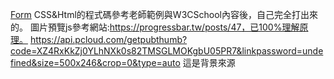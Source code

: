 [Form](https://kalen2019.github.io/homework/homework2/form.html)
CSS&Html的程式碼參考老師範例與W3CSchool內容後，自己完全打出來的。
圖片預覽js參考網站:https://progressbar.tw/posts/47，已100%理解原理。
https://api.pcloud.com/getpubthumb?code=XZ4RxKkZj0YLhNXk0s82TMSGLMOKgbU05PR7&linkpassword=undefined&size=500x246&crop=0&type=auto 這是背景來源